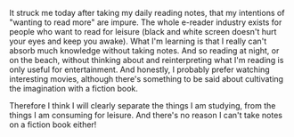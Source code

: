 It struck me today after taking my  daily reading notes, that my intentions
of "wanting to read more" are impure. The whole e-reader industry exists
for people who want to read for leisure (black and white screen doesn't
hurt your eyes and keep you awake). What I'm learning is that I really
can't absorb much knowledge without taking notes. And so reading at night,
or on the beach, without thinking about and reinterpreting what I'm reading
is only useful for entertainment. And honestly, I probably prefer watching
interesting movies, although there's something to be said about cultivating
the imagination with a fiction book.

Therefore I think I will clearly separate the things I am studying, from
the things I am consuming for leisure. And there's no reason I can't take
notes on a fiction book either!
